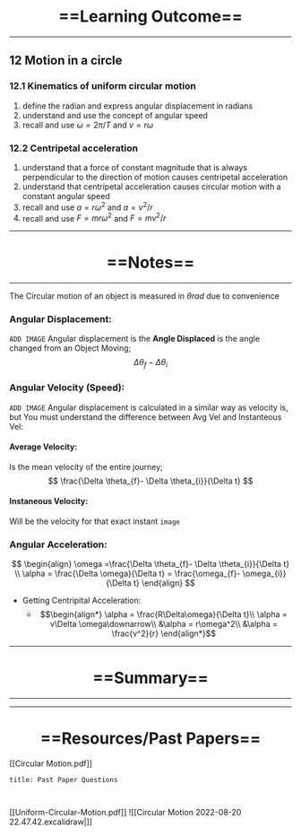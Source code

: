 # <center> ==Learning Outcome==  </center>
___

 ## 12 Motion in a circle 

 ### 12.1 Kinematics of uniform circular motion 
 1. define the radian and express angular displacement in radians 
 2.  understand and use the concept of angular speed 
 3.  recall and use $ω = 2π / T$ and $v = rω$ 

 ### 12.2 Centripetal acceleration 
1. understand that a force of constant magnitude that is always perpendicular to the direction of motion causes centripetal acceleration 
2.  understand that centripetal acceleration causes circular motion with a constant angular speed 
3.  recall and use $a = rω^2$ and $a = v^2 / r$ 
4.  recall and use $F = mrω^2$ and $F = mv^2 / r$ 


___
# <center> ==Notes==  </center>
___
The Circular motion of an object is measured in $\theta rad$  due to convenience

### Angular Displacement:
`ADD IMAGE`
Angular displacement is the **Angle Displaced** is the angle changed from an Object Moving; 
$$\Delta \theta_{f}- \Delta \theta_{i}$$
### Angular Velocity (Speed):
`ADD IMAGE`
Angular displacement is calculated in a similar way as velocity is, but You must understand the difference between Avg Vel and Instanteous Vel:

#### Average Velocity:
Is the mean velocity of the entire journey; 
$$
\frac{\Delta \theta_{f}- \Delta \theta_{i}}{\Delta t}
$$
#### Instaneous Velocity:
Will be the velocity for that exact instant
`image`

### Angular Acceleration:
$$
\begin{align}
 \omega =\frac{\Delta \theta_{f}- \Delta \theta_{i}}{\Delta t}  \\
 \alpha = \frac{\Delta \omega}{\Delta t} = \frac{\omega_{f}- \omega_{i}}{\Delta t}
\end{align}
$$
- Getting Centripital Acceleration:
	- $$\begin{align*}
\alpha = \frac{R\Delta\omega}{\Delta t}\\
\alpha = v\Delta \omega\downarrow\\
&\alpha = r\omega^2\\
&\alpha = \frac{v^2}{r}
\end{align*}$$ 

___

# <center> ==Summary==  </center>
___



___



# <center> ==Resources/Past Papers==  </center>
[[Circular Motion.pdf]]
```ad-note
title: Past Paper Questions



```
[[Uniform-Circular-Motion.pdf]]
![[Circular Motion 2022-08-20 22.47.42.excalidraw|]]